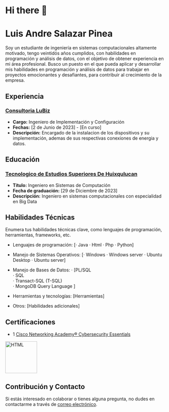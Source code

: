# Hi there 👋

# Luis Andre Salazar Pinea

Soy un estudiante de ingeniería en sistemas computacionales altamente motivado, tengo veintidós años cumplidos, con habilidades en programación y análisis de datos, con el objetivo de obtener experiencia en mi área profesional. Busco un puesto en el que pueda aplicar y desarrollar mis habilidades en programación y análisis de datos para trabajar en proyectos emocionantes y desafiantes, para contribuir al crecimiento de la empresa.

## Experiencia

### [Consultoria LuBiz](https://lubiz.com.mx/)

- **Cargo:** Ingeniero de Implementación y Configuración
- **Fechas:** [2 de Junio de 2023] - [En curso]
- **Descripción:** Encargado de la instalacion de los dispositivos y su implementación, ademas de sus respectivas conexiones de energia y datos. 

## Educación

### [Tecnologico de Estudios Superiores De Huixqulucan](https://teshuixquilucan.edomex.gob.mx/)

- **Título:** Ingeniero en Sistemas de Computación
- **Fecha de graduación:** [29 de Diciembre de 2023]
- **Descripción:** Ingeniero en sistemas computacionales con especialidad en Big Data

## Habilidades Técnicas

Enumera tus habilidades técnicas clave, como lenguajes de programación, herramientas, frameworks, etc.

- Lenguajes de programación:
[· Java 
· Html
· Php
· Python]
  
- Manejo de Sistemas Operativos:
[· Windows
· Windows server
· Ubuntu Desktop
· Ubuntu server]

- Manejo de Bases de Datos:
· [PL/SQL     
· SQL     
· Transact-SQL (T-SQL)     
· MongoDB Query Language ]



- Herramientas y tecnologías: [Herramientas]

- Otros: [Habilidades adicionales]


## Certificaciones
- 1 [Cisco Networking Academy® Cybersecurity Essentials](https://www.credly.com/badges/1ff08551-271b-4bb8-bdfb-676a80c7b171/public_url)

<img src="https://images.credly.com/size/340x340/images/054913b2-e271-49a2-a1a4-9bf1c1f9a404/CyberEssentials.png" alt="HTML" width="100">




## Contribución y Contacto

Si estás interesado en colaborar o tienes alguna pregunta, no dudes en contactarme a través de [correo electrónico](mailto:luisandre17@outlook.es).


